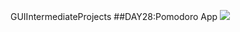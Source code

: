 GUIIntermediateProjects
##DAY28:Pomodoro App
![](https://media.giphy.com/media/lHnNe2dGSUktR8JQ3z/giphy.gif)

